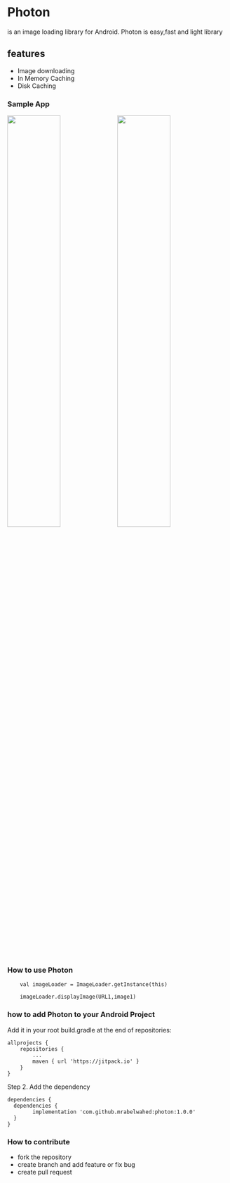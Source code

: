 # Photon
 is an image loading library for Android. Photon is easy,fast and light library 

<h2>features</h2>

<ul>
 <li>Image downloading</li>
 <li>In Memory Caching</li>
 <li>Disk Caching</li>
</ul>



<h3>Sample App</h3>
<div style="display:inline;width:5px;">
<img src ="https://github.com/mrabelwahed/photon/blob/master/art/device-2019-03-09-141234.png" width="49%" style="display:inline;">
<img src ="https://github.com/mrabelwahed/photon/blob/master/art/device-2019-03-09-141320.png" width="49%" style="display:inline;">
</div>

<h3>How to use Photon </h3>
       
        val imageLoader = ImageLoader.getInstance(this)

        imageLoader.displayImage(URL1,image1)
	


<h3>how to add Photon to your Android Project </h3>

Add it in your root build.gradle at the end of repositories:

	allprojects {
		repositories {
			...
			maven { url 'https://jitpack.io' }
		}
	}
  
  
Step 2. Add the dependency

	dependencies {
	  dependencies {
	        implementation 'com.github.mrabelwahed:photon:1.0.0'
	  }
	}
	
	
<h3>How to contribute </h3>	
<ul>
<li> fork the repository </li>
<li>create branch and add feature or fix bug</li>
<li> create pull request </li>
</ul>
